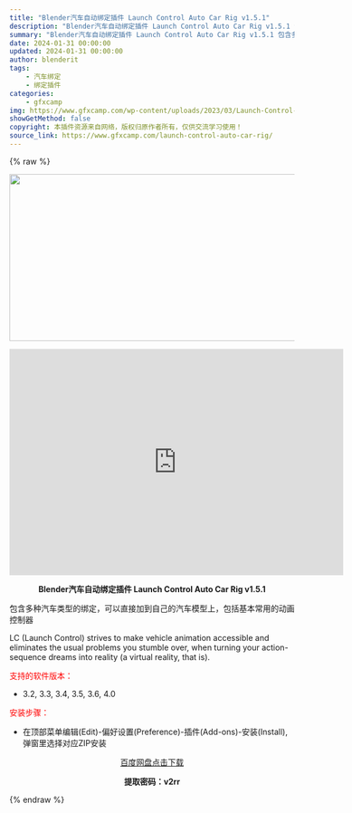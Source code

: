 ```yaml
---
title: "Blender汽车自动绑定插件 Launch Control Auto Car Rig v1.5.1"
description: "Blender汽车自动绑定插件 Launch Control Auto Car Rig v1.5.1 包含多种汽车类型的绑定，可以直接加到自己的汽车模型上，包括基本常用的动画控制器 LC (Launc..."
summary: "Blender汽车自动绑定插件 Launch Control Auto Car Rig v1.5.1 包含多种汽车类型的绑定，可以直接加到自己的汽车模型上，包括基本常用的动画控制器 LC (Launc..."
date: 2024-01-31 00:00:00
updated: 2024-01-31 00:00:00
author: blenderit
tags: 
    - 汽车绑定
    - 绑定插件
categories:
    - gfxcamp
img: https://www.gfxcamp.com/wp-content/uploads/2023/03/Launch-Control-Auto-Car-Rig.jpg
showGetMethod: false
copyright: 本插件资源来自网络，版权归原作者所有，仅供交流学习使用！
source_link: https://www.gfxcamp.com/launch-control-auto-car-rig/
---
```


{% raw %}
<div><p><img decoding="async" class="aligncenter size-full wp-image-110824" src="https://www.gfxcamp.com/wp-content/uploads/2023/03/Launch-Control-Auto-Car-Rig.jpg" data-src="https://www.gfxcamp.com/wp-content/uploads/2023/03/Launch-Control-Auto-Car-Rig.jpg" alt="" width="590" height="295" data-srcset="https://www.gfxcamp.com/wp-content/uploads/2023/03/Launch-Control-Auto-Car-Rig.jpg 590w, https://www.gfxcamp.com/wp-content/uploads/2023/03/Launch-Control-Auto-Car-Rig-150x75.jpg 150w" data-sizes="(max-width: 590px) 100vw, 590px"></p><p style="text-align: center;"><iframe loading="lazy" src="https://player.youku.com/embed/XNTk1MTU2NzM0MA==" width="590" height="400" frameborder="0" allowfullscreen="allowfullscreen" data-mce-fragment="1"></iframe></p><p style="text-align: center;"><strong>Blender汽车自动绑定插件 Launch Control Auto Car Rig v1.5.1</strong></p><p class="sqsrte-small">包含多种汽车类型的绑定，可以直接加到自己的汽车模型上，包括基本常用的动画控制器</p><p>LC (Launch Control) strives to make vehicle animation accessible and eliminates the usual problems you stumble over, when turning your action-sequence dreams into reality (a virtual reality, that is).</p><p><span style="color: #ff0000;">支持的软件版本：</span></p><ul>
<li>3.2, 3.3, 3.4, 3.5, 3.6, 4.0</li>
</ul><p style="text-align: left;"><span style="color: #ff0000;">安装步骤：</span></p><ul>
<li>在顶部菜单编辑(Edit)-偏好设置(Preference)-插件(Add-ons)-安装(Install),弹窗里选择对应ZIP安装</li>
</ul><p style="text-align: center;"><a class="maxbutton-3 maxbutton maxbutton-baidu" target="_blank" rel="noopener" href="https://pan.baidu.com/s/1fKbq4KJUAkkD5q2KusmJ_A?pwd=v2rr"><span class="mb-text">百度网盘点击下载</span></a></p><p style="text-align: center;"><strong>提取密码：v2rr</strong></p></div>
<div style="display: none">gfxcamp</div>
{% endraw %}